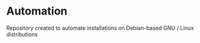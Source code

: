 # Automation
  Repository created to automate installations on Debian-based GNU / Linux distributions
